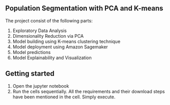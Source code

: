 ## Population Segmentation with PCA and K-means

The project consist of the following parts:
1. Exploratory Data Analysis
2. Dimensionality Reduction via PCA
3. Model building using K-means clustering technique
4. Model deployment using Amazon Sagemaker
5. Model predictions
6. Model Explainability and Visualization

## Getting started
1. Open the jupyter notebook
2. Run the cells sequentially. All the requirements and their download steps have been mentioned in the cell. Simply execute.
